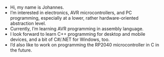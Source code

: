 - Hi, my name is Johannes.
- I’m interested in electronics, AVR microcontrollers, and PC programming, especially at a lower, rather hardware-oriented abstraction level.
- Currently, I’m learning AVR programming in assembly language.
- I look forward to learn C++ programming for desktop and mobile devices, and a bit of C#/.NET for Windows, too.
- I’d also like to work on programming the RP2040 microcontroller in C in the future.

<!---
jofe95/jofe95 is a ✨ special ✨ repository because its `README.md` (this file) appears on your GitHub profile.
You can click the Preview link to take a look at your changes.
--->
